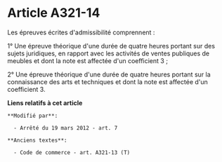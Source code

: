 # Article A321-14

Les épreuves écrites d'admissibilité comprennent :

1° Une épreuve théorique d'une durée de quatre heures portant sur des sujets juridiques, en rapport avec les activités de
ventes publiques de meubles et dont la note est affectée d'un coefficient 3 ;

2° Une épreuve théorique d'une durée de quatre heures portant sur la connaissance des arts et techniques et dont la note est
affectée d'un coefficient 3.

**Liens relatifs à cet article**

	**Modifié par**:

	  - Arrêté du 19 mars 2012 - art. 7

	**Anciens textes**:

	  - Code de commerce - art. A321-13 (T)
